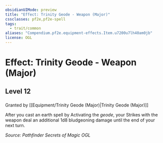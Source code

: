 ```yaml
---
obsidianUIMode: preview
title: "Effect: Trinity Geode - Weapon (Major)"
cssclasses: pf2e,pf2e-spell
tags:
  - trait/common
aliases: "Compendium.pf2e.equipment-effects.Item.u7200u7lh40am0jb"
license: OGL
---
```

# Effect: Trinity Geode - Weapon (Major)
## Level 12
### 






Granted by [[Equipment/Trinity Geode (Major)|Trinity Geode (Major)]]

After you cast an earth spell by Activating the _geode_, your Strikes with the weapon deal an additional 1d8 bludgeoning damage until the end of your next turn.

*Source: Pathfinder Secrets of Magic*
*OGL*